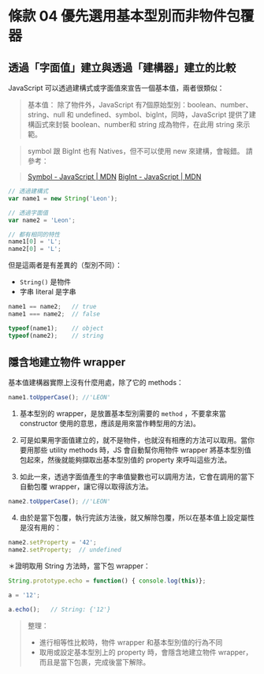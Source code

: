 # 條款 04 優先選用基本型別而非物件包覆器

## 透過「字面值」建立與透過「建構器」建立的比較

JavaScript 可以透過建構式或字面值來宣告一個基本值，兩者很類似：
> 基本值：
> 除了物件外，JavaScript 有7個原始型別：boolean、number、string、null 和 undefined、symbol、bigInt，同時，JavaScript 提供了建構函式來封裝 boolean、number和 string 成為物件，在此用 string 來示範。

> symbol 跟 BigInt 也有 Natives，但不可以使用 new 來建構，會報錯。
請參考：

>[Symbol - JavaScript | MDN](https://developer.mozilla.org/en-US/docs/Web/JavaScript/Reference/Global_Objects/Symbol)
[BigInt - JavaScript | MDN](https://developer.mozilla.org/zh-TW/docs/Web/JavaScript/Reference/Global_Objects/BigInt)

```javascript
// 透過建構式
var name1 = new String('Leon');

// 透過字面值
var name2 = 'Leon';

// 都有相同的特性
name1[0] = 'L';
name2[0] = 'L';
```
但是這兩者是有差異的（型別不同）：
- `String()` 是物件
- 字串 literal 是字串
```javascript
name1 == name2;   // true
name1 === name2;  // false

typeof(name1);    // object 
typeof(name2);    // string
```
## 隱含地建立物件 wrapper

基本值建構器實際上沒有什麼用處，除了它的 methods：
```javascript
name1.toUpperCase(); //'LEON'
```

1. 基本型別的 wrapper，是放置基本型別需要的 `method` ，不要拿來當 constructor 使用的意思，應該是用來當作轉型用的方法)。

2. 可是如果用字面值建立的，就不是物件，也就沒有相應的方法可以取用。當你要用那些 utility methods 時，JS 會自動幫你用物件 wrapper 將基本型別值包起來，然後就能夠擷取出基本型別值的 property 來呼叫這些方法。

3. 如此一來，透過字面值產生的字串值變數也可以調用方法，它會在調用的當下自動包覆 wrapper，讓它得以取得該方法。
  ```javascript
  name2.toUpperCase(); //'LEON'
  ```
4. 由於是當下包覆，執行完該方法後，就又解除包覆，所以在基本值上設定屬性是沒有用的：
  ```javascript
  name2.setProperty = '42';
  name2.setProperty;  // undefined
  ```

＊證明取用 String 方法時，當下包 wrapper：
```javascript
String.prototype.echo = function() { console.log(this)};

a = '12';

a.echo();   // String: {'12'}
```

>整理：
> - 進行相等性比較時，物件 wrapper 和基本型別值的行為不同
> - 取用或設定基本型別上的 property 時，會隱含地建立物件 wrapper，而且是當下包裹，完成後當下解除。
>



